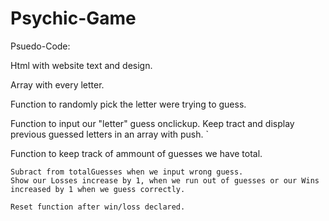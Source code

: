 # Psychic-Game


Psuedo-Code:

Html with website text and design.

Array with every letter.

Function to randomly pick the letter were trying to guess.

Function to input our "letter" guess onclickup.
    Keep tract and display previous guessed letters in an array with push.  `     

Function to keep track of ammount of guesses we have total.
    
    Subract from totalGuesses when we input wrong guess.
    Show our Losses increase by 1, when we run out of guesses or our Wins increased by 1 when we guess correctly.
    
    Reset function after win/loss declared.





